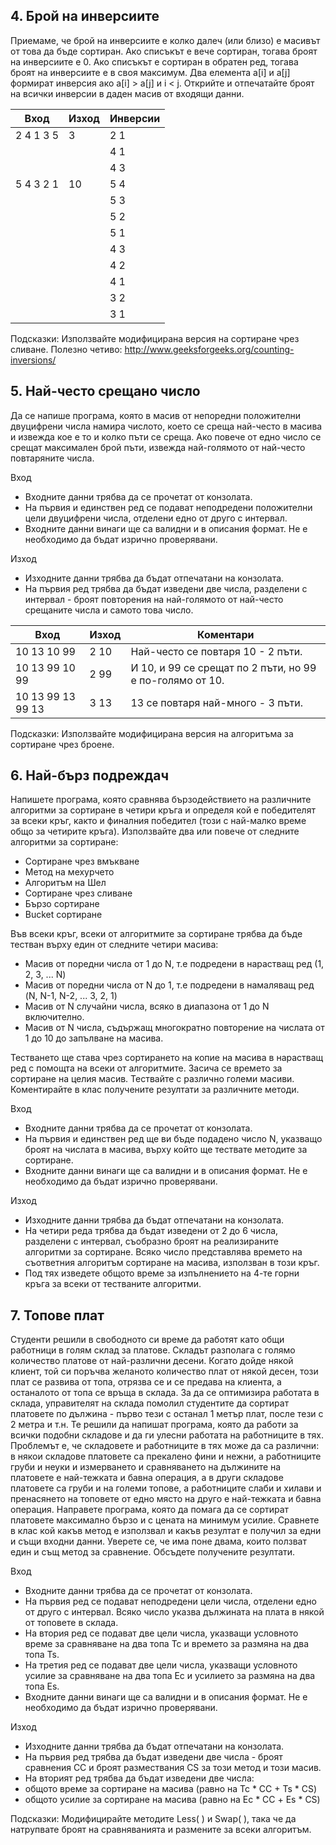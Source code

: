 ﻿## 4. Брой на инверсиите
Приемаме, че брой на инверсиите е колко далеч (или близо) е масивът от това да бъде сортиран. Ако списъкът е вече сортиран, тогава броят на инверсиите е 0. Ако списъкът е сортиран в обратен ред, тогава броят на инверсиите е в своя максимум. 
Два елемента a[i] и a[j] формират инверсия ако a[i] > a[j] и i < j.
Открийте и отпечатайте броят на всички инверсии в даден масив от входящи данни.

| Вход      | Изход | Инверсии |
| --------- | ----- | -------- |
| 2 4 1 3 5 | 3     | 2 1      | 
|           |       | 4 1      |
|           |       | 4 3      |
| 5 4 3 2 1 | 10    | 5 4      |
|           |       | 5 3      |
|           |       | 5 2      |
|           |       | 5 1      |
|           |       | 4 3      |
|           |       | 4 2      |
|           |       | 4 1      |
|           |       | 3 2      |
|           |       | 3 1      |

Подсказки: Използвайте модифицирана версия на сортиране чрез сливане.
Полезно четиво: http://www.geeksforgeeks.org/counting-inversions/ 

## 5. Най-често срещано число
Да се напише програма, която в масив от непоредни положителни двуцифрени числа намира числото, което се среща най-често в масива и извежда кое е то и колко пъти се среща. Ако повече от едно число се срещат максимален брой пъти, извежда най-голямото от най-често повтаряните числа. 

Вход
- Входните данни трябва да се прочетат от конзолата.
- На първия и единствен ред се подават неподредени положителни цели двуцифрени числа, отделени едно от друго с интервал. 
- Входните данни винаги ще са валидни и в описания формат. Не е необходимо да бъдат изрично проверявани.

Изход
- Изходните данни трябва да бъдат отпечатани на конзолата.
- На първия ред трябва да бъдат изведени две числа, разделени с интервал - броят повторения на най-голямото от най-често срещаните числа и самото това число.

| Вход              | Изход | Коментари                                                |
| ----------------- | ----- | -------------------------------------------------------- |
| 10 13 10 99       | 2 10  | Най-често се повтаря 10 - 2 пъти.                        |
| 10 13 99 10 99    | 2 99  | И 10, и 99 се срещат по 2 пъти, но 99 е по-голямо от 10. |
| 10 13 99 13 99 13 | 3 13	| 13 се повтаря най-много - 3 пъти.                        |

Подсказки: Използвайте модифицирана версия на алгоритъма за сортиране чрез броене.

## 6. Най-бърз подреждач
Напишете програма, която сравнява бързодействието на различните алгоритми за сортиране в четири кръга и определя кой е победителят за всеки кръг, както и финалния победител (този с най-малко време общо за четирите кръга). Използвайте два или повече от следните алгоритми за сортиране:
- Сортиране чрез вмъкване
- Метод на мехурчето
- Алгоритъм на Шел
- Сортиране чрез сливане
- Бързо сортиране
- Bucket сортиране

Във всеки кръг, всеки от алгоритмите за сортиране трябва да бъде тестван върху един от следните четири масива:
- Масив от поредни числа от 1 до N, т.е подредени в нарастващ ред (1, 2, 3, ... N)
- Масив от поредни числа от N до 1, т.е подредени в намаляващ ред (N, N-1, N-2, ... 3, 2, 1)
- Масив от N случайни числа, всяко в диапазона от 1 до N включително. 
- Масив от N числа, съдържащ многократно повторение на числата от 1 до 10 до запълване на масива.

Тестването ще става чрез сортирането на копие на масива в нарастващ ред с помощта на всеки от алгоритмите. Засича се времето за сортиране на целия масив. Тествайте с различно големи масиви. Коментирайте в клас получените резултати за различните методи.

Вход
- Входните данни трябва да се прочетат от конзолата.
- На първия и единствен ред ще ви бъде подадено число N, указващо броят на числата в масива, върху който ще тествате методите за сортиране.
- Входните данни винаги ще са валидни и в описания формат. Не е необходимо да бъдат изрично проверявани.

Изход
- Изходните данни трябва да бъдат отпечатани на конзолата.
- На четири реда трябва да бъдат изведени от 2 до 6 числа, разделени с интервал, съобразно броят на реализираните алгоритми за сортиране. Всяко число представлява времето на съответния алгоритъм сортиране на масива, използван в този кръг.
- Под тях изведете общото време за изпълнението на 4-те горни кръга за всеки от тестваните алгоритми. 


## 7. Топове плат
Студенти решили в свободното си време да работят като общи работници в голям склад за платове. Складът разполага с голямо количество платове от най-различни десени. Когато дойде някой клиент, той си поръчва желаното количество плат от някой десен, този плат се развива от топа, отрязва се и се предава на клиента, а останалото от топа се връща в склада. За да се оптимизира работата в склада, управителят на склада помолил студентите да сортират платовете по дължина - първо тези с останал 1 метър плат, после тези с 2 метра и т.н. Те решили да напишат програма, която да работи за всички подобни складове и да ги улесни работата на работниците в тях. Проблемът е, че складовете и работниците в тях може да са различни: в някои складове платовете са прекалено фини и нежни, а работниците груби и неуки и измерването и сравняването на дължините на платовете е най-тежката и бавна операция, а в други складове платовете са груби и на големи топове, а работниците слаби и хилави и пренасянето на топовете от едно място на друго е най-тежката и бавна операция. Направете програма, която да помага да се сортират платовете максимално бързо и с цената на минимум усилие. Сравнете в клас кой какъв метод е използвал и какъв резултат е получил за едни и същи входни данни. Уверете се, че има поне двама, които ползват един и същ метод за сравнение. Обсъдете получените резултати.

Вход
- Входните данни трябва да се прочетат от конзолата.
- На първия ред се подават неподредени цели числа, отделени едно от друго с интервал. Всяко число указва дължината на плата в някой от топовете в склада.
- На втория ред се подават две цели числа, указващи условното време за сравняване на два топа Tc и времето за размяна на два топа Ts.
- На третия ред се подават две цели числа, указващи условното усилие за сравняване на два топа Ec и усилието за размяна на два топа Es.
- Входните данни винаги ще са валидни и в описания формат. Не е необходимо да бъдат изрично проверявани.

Изход
- Изходните данни трябва да бъдат отпечатани на конзолата.
- На първия ред трябва да бъдат изведени две числа - броят сравнения CC и броят размествания CS за този метод и този масив.
- На вторият ред трябва да бъдат изведени две числа:
- общото време за сортиране на масива  (равно на Tc * CC + Ts * CS) 
- общото усилие за сортиране на масива  (равно на Еc * CC + Еs * CS) 

Подсказки: Модифицирайте методите Less( ) и Swap( ), така че да натрупвате броят  на сравняванията и размените за всеки алгоритъм.


